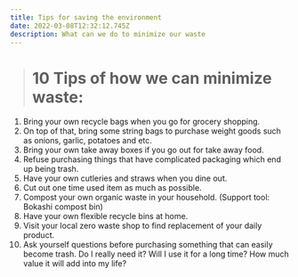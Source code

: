 ```yaml
---
title: Tips for saving the environment
date: 2022-03-08T12:32:12.745Z
description: What can we do to minimize our waste
---
```

> # **10 Tips of how we can minimize waste:**



1. Bring your own recycle bags when you go for grocery shopping.
2. On top of that, bring some string bags to purchase weight goods such as onions, garlic, potatoes and etc.
3. Bring your own take away boxes if you go out for take away food.
4. Refuse purchasing things that have complicated packaging which end up being trash.
5. Have your own cutleries and straws when you dine out.
6. Cut out one time used item as much as possible.
7. Compost your own organic waste in your household. (Support tool: Bokashi compost bin)
8. Have your own flexible recycle bins at home.
9. Visit your local zero waste shop to find replacement of your daily product.
10. Ask yourself questions before purchasing something that can easily become trash. Do I really need it? Will I use it for a long time? How much value it will add into my life?